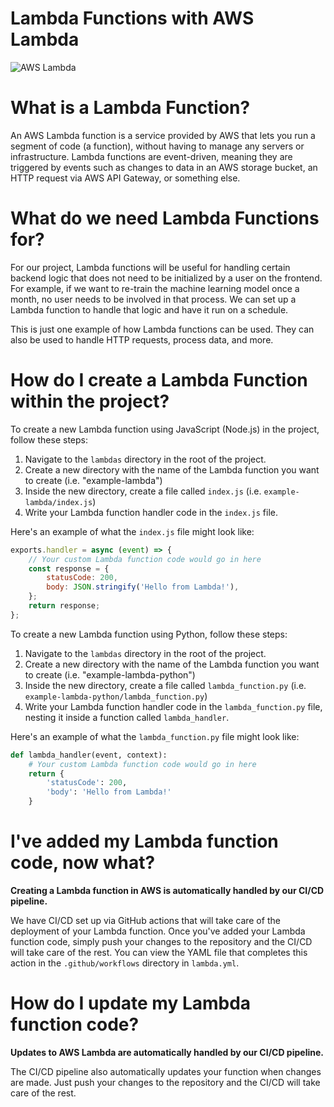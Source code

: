 # Lambda Functions with AWS Lambda

<!-- Image -->
![AWS Lambda](https://upload.wikimedia.org/wikipedia/commons/e/e9/Amazon_Lambda_architecture_logo.png)

# What is a Lambda Function?

An AWS Lambda function is a service provided by AWS that lets you run a segment of code (a function), without having to manage any servers or infrastructure. Lambda functions are event-driven, meaning they are triggered by events such as changes to data in an AWS storage bucket, an HTTP request via AWS API Gateway, or something else.

# What do we need Lambda Functions for?

For our project, Lambda functions will be useful for handling certain backend logic that does not need to be initialized by a user on the frontend. For example, if we want to re-train the machine learning model once a month, no user needs to be involved in that process. We can set up a Lambda function to handle that logic and have it run on a schedule.

This is just one example of how Lambda functions can be used. They can also be used to handle HTTP requests, process data, and more.

# How do I create a Lambda Function within the project?

To create a new Lambda function using JavaScript (Node.js) in the project, follow these steps:

1. Navigate to the `lambdas` directory in the root of the project.
2. Create a new directory with the name of the Lambda function you want to create (i.e. "example-lambda")
3. Inside the new directory, create a file called `index.js` (i.e. `example-lambda/index.js`)
4. Write your Lambda function handler code in the `index.js` file.

Here's an example of what the `index.js` file might look like:

```javascript
exports.handler = async (event) => {
    // Your custom Lambda function code would go in here
    const response = {
        statusCode: 200,
        body: JSON.stringify('Hello from Lambda!'),
    };
    return response;
};
```

To create a new Lambda function using Python, follow these steps:

1. Navigate to the `lambdas` directory in the root of the project.
2. Create a new directory with the name of the Lambda function you want to create (i.e. "example-lambda-python")
3. Inside the new directory, create a file called `lambda_function.py` (i.e. `example-lambda-python/lambda_function.py`)
4. Write your Lambda function handler code in the `lambda_function.py` file, nesting it inside a function called `lambda_handler`.

Here's an example of what the `lambda_function.py` file might look like:

```python
def lambda_handler(event, context):
    # Your custom Lambda function code would go in here
    return {
        'statusCode': 200,
        'body': 'Hello from Lambda!'
    }
```

# I've added my Lambda function code, now what?

__Creating a Lambda function in AWS is automatically handled by our CI/CD pipeline.__

We have CI/CD set up via GitHub actions that will take care of the deployment of your Lambda function. Once you've added your Lambda function code, simply push your changes to the repository and the CI/CD will take care of the rest. You can view the YAML file that completes this action in the `.github/workflows` directory in `lambda.yml`.

# How do I update my Lambda function code?

__Updates to AWS Lambda are automatically handled by our CI/CD pipeline.__

The CI/CD pipeline also automatically updates your function when changes are made. Just push your changes to the repository and the CI/CD will take care of the rest.